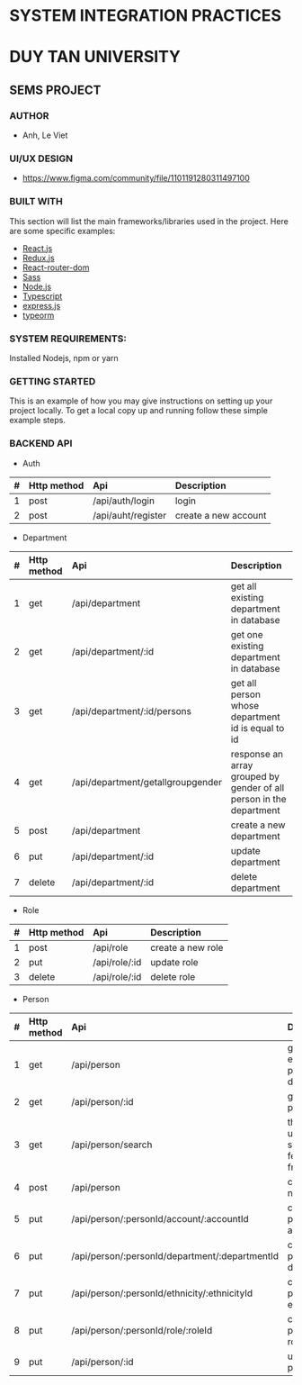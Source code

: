 # SYSTEM INTEGRATION PRACTICES

# DUY TAN UNIVERSITY

## SEMS PROJECT

### AUTHOR

-   Anh, Le Viet

### UI/UX DESIGN

-   https://www.figma.com/community/file/1101191280311497100

### BUILT WITH

This section will list the main frameworks/libraries used in the project. Here are some specific examples:

-   [React.js](https://reactjs.org/)
-   [Redux.js](https://redux.js.org/)
-   [React-router-dom](https://reactrouter.com/)
-   [Sass](https://sass-lang.com/)
-   [Node.js](https://nodejs.org/)
-   [Typescript](https://www.typescriptlang.org/)
-   [express.js](https://expressjs.com/)
-   [typeorm](https://typeorm.io/)

### SYSTEM REQUIREMENTS:

Installed Nodejs, npm or yarn

### GETTING STARTED

This is an example of how you may give instructions on setting up your project locally.
To get a local copy up and running follow these simple example steps.

### BACKEND API

-   Auth

|  #  | Http method | Api                | Description          |
| :-: | :---------- | :----------------- | :------------------- |
|  1  | post        | /api/auth/login    | login                |
|  2  | post        | /api/auht/register | create a new account |

-   Department

|  #  | Http method | Api                               | Description                                                         |
| :-: | :---------- | :-------------------------------- | :------------------------------------------------------------------ |
|  1  | get         | /api/department                   | get all existing department in database                             |
|  2  | get         | /api/department/:id               | get one existing department in database                             |
|  3  | get         | /api/department/:id/persons       | get all person whose department id is equal to id                   |
|  4  | get         | /api/department/getallgroupgender | response an array grouped by gender of all person in the department |
|  5  | post        | /api/department                   | create a new department                                             |
|  6  | put         | /api/department/:id               | update department                                                   |
|  7  | delete      | /api/department/:id               | delete department                                                   |

-   Role

|  #  | Http method | Api           | Description       |
| :-: | :---------- | :------------ | :---------------- |
|  1  | post        | /api/role     | create a new role |
|  2  | put         | /api/role/:id | update role       |
|  3  | delete      | /api/role/:id | delete role       |

-   Person

|  #  | Http method | Api                                            | Description                                  |
| :-: | :---------- | :--------------------------------------------- | :------------------------------------------- |
|  1  | get         | /api/person                                    | get all existing person in database          |
|  2  | get         | /api/person/:id                                | get one person                               |
|  3  | get         | /api/person/search                             | this api used for search feature in frontend |
|  4  | post        | /api/person                                    | create a new person                          |
|  5  | put         | /api/person/:personId/account/:accountId       | connect person to account                    |
|  6  | put         | /api/person/:personId/department/:departmentId | connect person to department                 |
|  7  | put         | /api/person/:personId/ethnicity/:ethnicityId   | connect person to ethnicity                  |
|  8  | put         | /api/person/:personId/role/:roleId             | connect person to role                       |
|  9  | put         | /api/person/:id                                | update person                                |
